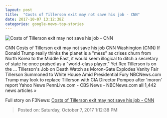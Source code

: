```yaml
---
layout: post
title:  "Costs of Tillerson exit may not save his job - CNN"
date: 2017-10-07 13:12:38Z
categories: google-news-top-stories
---
```


![Costs of Tillerson exit may not save his job - CNN](http://i2.cdn.cnn.com/cnnnext/dam/assets/171004174605-trump-tillerson-file-10-04-2017-super-tease.jpg)

CNN Costs of Tillerson exit may not save his job CNN Washington (CNN) If Donald Trump really thinks the planet is a "mess" as crises churn from North Korea to the Middle East, it would seem illogical to ditch a secretary of state he once praised as a "world-class player." Yet Rex Tillerson is on the ... Tillerson's Job on Death Watch as Moron-Gate Explodes Vanity Fair Tillerson Summoned to White House Amid Presidential Fury NBCNews.com Trump may look to replace Tillerson with CIA Director Pompeo after 'moron' report Yahoo News PennLive.com - CBS News - NBCNews.com all 1,442 news articles »


Full story on F3News: [Costs of Tillerson exit may not save his job - CNN](http://www.f3nws.com/n/qmK4ZE)

> Posted on: Saturday, October 7, 2017 1:12:38 PM
